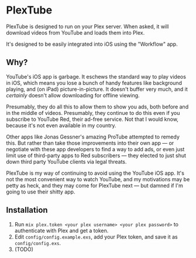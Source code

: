# PlexTube

PlexTube is designed to run on your Plex server.  When asked, it will download videos from YouTube and loads them into Plex.

It's designed to be easily integrated into iOS using the "Workflow" app.

## Why?

YouTube's iOS app is garbage.  It eschews the standard way to play videos in iOS, which means you lose a bunch of handy features like background playing, and (on iPad) picture-in-picture.  It doesn't buffer very much, and it *certainly* doesn't allow downloading for offline viewing.

Presumably, they do all this to allow them to show you ads, both before and in the middle of videos.  Presumably, they continue to do this even if you subscribe to YouTube Red, their ad-free service.  Not that I would know, because it's not even available in my country.

Other apps like Jonas Gessner's amazing ProTube attempted to remedy this.  But rather than take those improvements into their own app — or negotiate with these app developers to find a way to add ads, or even just limit use of third-party apps to Red subscribers — they elected to just shut down third party YouTube clients via legal threats.

PlexTube is my way of continuing to avoid using the YouTube iOS app.  It's not the most convenient way to watch YouTube, and my motivations may be petty as heck, and they may come for PlexTube next — but damned if I'm going to use their shitty app.

## Installation

1. Run `mix plex.token <your plex username> <your plex password>` to authenticate with Plex and get a token.
2. Edit `config/config.example.exs`, add your Plex token, and save it as `config/config.exs`.  
3. (TODO)

